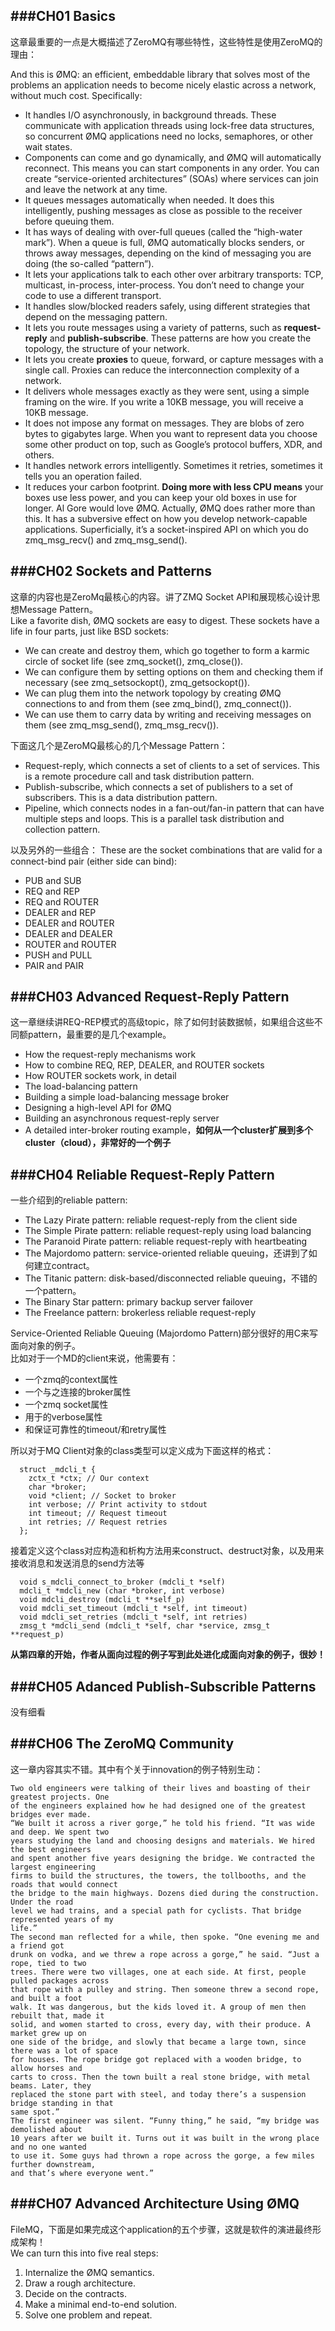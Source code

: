 ###CH01 Basics
---
这章最重要的一点是大概描述了ZeroMQ有哪些特性，这些特性是使用ZeroMQ的理由：   

And this is ØMQ: an efficient, embeddable library that solves most of the problems an 
application needs to become nicely elastic across a network, without much cost.
Specifically:  
* It handles I/O asynchronously, in background threads. These communicate with application
threads using lock-free data structures, so concurrent ØMQ applications need no locks, 
semaphores, or other wait states.  
* Components can come and go dynamically, and ØMQ will automatically reconnect. This means
you can start components in any order. You can create “service-oriented architectures” 
(SOAs) where services can join and leave the network at any time.  
* It queues messages automatically when needed. It does this intelligently, pushing
messages as close as possible to the receiver before queuing them.  
* It has ways of dealing with over-full queues (called the “high-water mark”). When
a queue is full, ØMQ automatically blocks senders, or throws away messages, depending
on the kind of messaging you are doing (the so-called “pattern”).  
* It lets your applications talk to each other over arbitrary transports: TCP, multicast,
in-process, inter-process. You don’t need to change your code to use a different
transport.  
* It handles slow/blocked readers safely, using different strategies that depend on the
messaging pattern.  
* It lets you route messages using a variety of patterns, such as **request-reply** and
**publish-subscribe**. These patterns are how you create the topology, the structure of
your network.  
* It lets you create **proxies** to queue, forward, or capture messages with a single call.
Proxies can reduce the interconnection complexity of a network.
* It delivers whole messages exactly as they were sent, using a simple framing on the
wire. If you write a 10KB message, you will receive a 10KB message.
* It does not impose any format on messages. They are blobs of zero bytes to gigabytes
large. When you want to represent data you choose some other product on top,
such as Google’s protocol buffers, XDR, and others.
* It handles network errors intelligently. Sometimes it retries, sometimes it tells you
an operation failed.
* It reduces your carbon footprint. **Doing more with less CPU means** your boxes use
less power, and you can keep your old boxes in use for longer. Al Gore would love
ØMQ.
Actually, ØMQ does rather more than this. It has a subversive effect on how you develop
network-capable applications. Superficially, it’s a socket-inspired API on which you do
zmq_msg_recv() and zmq_msg_send().  


###CH02 Sockets and Patterns
---
这章的内容也是ZeroMq最核心的内容。讲了ZMQ Socket API和展现核心设计思想Message Pattern。  
Like a favorite dish, ØMQ sockets are easy to digest. These sockets have a life in four
parts, just like BSD sockets:  
* We can create and destroy them, which go together to form a karmic circle of socket
life (see zmq_socket(), zmq_close()).  
* We can configure them by setting options on them and checking them if necessary
(see zmq_setsockopt(), zmq_getsockopt()).  
* We can plug them into the network topology by creating ØMQ connections to and
from them (see zmq_bind(), zmq_connect()).  
* We can use them to carry data by writing and receiving messages on them (see
zmq_msg_send(), zmq_msg_recv()).  

下面这几个是ZeroMQ最核心的几个Message Pattern：  
* Request-reply, which connects a set of clients to a set of services. This is a remote
procedure call and task distribution pattern.  
* Publish-subscribe, which connects a set of publishers to a set of subscribers. This is
a data distribution pattern.  
* Pipeline, which connects nodes in a fan-out/fan-in pattern that can have multiple
steps and loops. This is a parallel task distribution and collection pattern.  

以及另外的一些组合：
These are the socket combinations that are valid for a connect-bind pair (either side can bind):  
* PUB and SUB  
* REQ and REP  
* REQ and ROUTER  
* DEALER and REP  
* DEALER and ROUTER  
* DEALER and DEALER  
* ROUTER and ROUTER  
* PUSH and PULL  
* PAIR and PAIR  

###CH03 Advanced Request-Reply Pattern
---
这一章继续讲REQ-REP模式的高级topic，除了如何封装数据帧，如果组合这些不同额pattern，最重要的是几个example。
* How the request-reply mechanisms work
* How to combine REQ, REP, DEALER, and ROUTER sockets
* How ROUTER sockets work, in detail
* The load-balancing pattern
* Building a simple load-balancing message broker
* Designing a high-level API for ØMQ
* Building an asynchronous request-reply server
* A detailed inter-broker routing example，**如何从一个cluster扩展到多个cluster（cloud），非常好的一个例子**

###CH04 Reliable Request-Reply Pattern
---
一些介绍到的reliable pattern:  
* The Lazy Pirate pattern: reliable request-reply from the client side  
* The Simple Pirate pattern: reliable request-reply using load balancing  
* The Paranoid Pirate pattern: reliable request-reply with heartbeating  
* The Majordomo pattern: service-oriented reliable queuing，还讲到了如何建立contract。  
* The Titanic pattern: disk-based/disconnected reliable queuing，不错的一个pattern。
* The Binary Star pattern: primary backup server failover  
* The Freelance pattern: brokerless reliable request-reply  

Service-Oriented Reliable Queuing (Majordomo Pattern)部分很好的用C来写面向对象的例子。  
比如对于一个MD的client来说，他需要有：  
* 一个zmq的context属性  
* 一个与之连接的broker属性  
* 一个zmq socket属性  
* 用于的verbose属性  
* 和保证可靠性的timeout/和retry属性  

所以对于MQ Client对象的class类型可以定义成为下面这样的格式：  
```
  struct _mdcli_t {
    zctx_t *ctx; // Our context
    char *broker;
    void *client; // Socket to broker
    int verbose; // Print activity to stdout
    int timeout; // Request timeout
    int retries; // Request retries
  };
```
接着定义这个class对应构造和析构方法用来construct、destruct对象，以及用来接收消息和发送消息的send方法等  
```
  void s_mdcli_connect_to_broker (mdcli_t *self)  
  mdcli_t *mdcli_new (char *broker, int verbose)  
  void mdcli_destroy (mdcli_t **self_p)  
  void mdcli_set_timeout (mdcli_t *self, int timeout)  
  void mdcli_set_retries (mdcli_t *self, int retries)  
  zmsg_t *mdcli_send (mdcli_t *self, char *service, zmsg_t **request_p)
```
**从第四章的开始，作者从面向过程的例子写到此处进化成面向对象的例子，很妙！**

###CH05 Adanced Publish-Subscrible Patterns
---
没有细看

###CH06 The ZeroMQ Community
---
这一章内容其实不错。其中有个关于innovation的例子特别生动：
```
Two old engineers were talking of their lives and boasting of their greatest projects. One
of the engineers explained how he had designed one of the greatest bridges ever made.
“We built it across a river gorge,” he told his friend. “It was wide and deep. We spent two
years studying the land and choosing designs and materials. We hired the best engineers
and spent another five years designing the bridge. We contracted the largest engineering
firms to build the structures, the towers, the tollbooths, and the roads that would connect
the bridge to the main highways. Dozens died during the construction. Under the road
level we had trains, and a special path for cyclists. That bridge represented years of my
life.”  
The second man reflected for a while, then spoke. “One evening me and a friend got
drunk on vodka, and we threw a rope across a gorge,” he said. “Just a rope, tied to two
trees. There were two villages, one at each side. At first, people pulled packages across
that rope with a pulley and string. Then someone threw a second rope, and built a foot
walk. It was dangerous, but the kids loved it. A group of men then rebuilt that, made it
solid, and women started to cross, every day, with their produce. A market grew up on
one side of the bridge, and slowly that became a large town, since there was a lot of space
for houses. The rope bridge got replaced with a wooden bridge, to allow horses and
carts to cross. Then the town built a real stone bridge, with metal beams. Later, they
replaced the stone part with steel, and today there’s a suspension bridge standing in that
same spot.”  
The first engineer was silent. “Funny thing,” he said, “my bridge was demolished about
10 years after we built it. Turns out it was built in the wrong place and no one wanted
to use it. Some guys had thrown a rope across the gorge, a few miles further downstream,
and that’s where everyone went.”  
```
###CH07 Advanced Architecture Using ØMQ
---
FileMQ，下面是如果完成这个application的五个步骤，这就是软件的演进最终形成架构！  
We can turn this into five real steps:  
1. Internalize the ØMQ semantics.  
2. Draw a rough architecture.  
3. Decide on the contracts.  
4. Make a minimal end-to-end solution.  
5. Solve one problem and repeat.  
